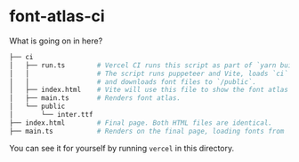 # font-atlas-ci

What is going on in here?

```bash
├── ci
│   ├── run.ts        # Vercel CI runs this script as part of `yarn build`.
│   │                 # The script runs puppeteer and Vite, loads `ci` page
│   │                 # and downloads font files to `/public`.
│   ├── index.html    # Vite will use this file to show the font atlas page.
│   ├── main.ts       # Renders font atlas.
│   └── public
│       └── inter.ttf
├── index.html        # Final page. Both HTML files are identical.
├── main.ts           # Renders on the final page, loading fonts from `/public`.
```

You can see it for yourself by running `vercel` in this directory.
